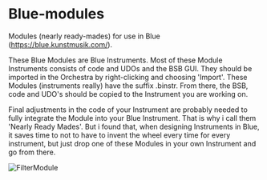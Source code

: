 # Blue-modules
Modules (nearly ready-mades) for use in Blue (https://blue.kunstmusik.com/).

These Blue Modules are Blue Instruments.
Most of these Module Instruments consists of code and UDOs and the BSB GUI. They should be imported in the Orchestra by right-clicking and choosing 'Import'. These Modules (instruments really) have the suffix .binstr. From there, the BSB, code and UDO's should be copied to the Instrument you are working on.

Final adjustments in the code of your Instrument are probably needed to fully integrate the Module into your Blue Instrument. That is why i call them 'Nearly Ready Mades'.
But i found that, when designing Instruments in Blue, it saves time to not to have to invent the wheel every time for every instrument, but just drop one of these Modules in your own Instrument and go from there.



![FilterModule](https://user-images.githubusercontent.com/6670911/222388211-2155b032-8aed-45a7-b73c-56db1fa946b6.png)
